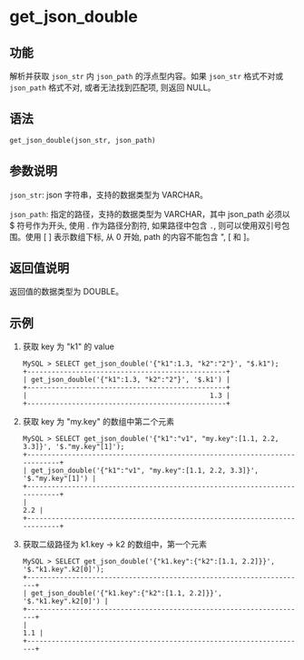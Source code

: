 # get_json_double

## 功能

解析并获取 `json_str` 内 `json_path` 的浮点型内容。如果 `json_str` 格式不对或 `json_path` 格式不对, 或者无法找到匹配项, 则返回 NULL。

## 语法

```Haskell
get_json_double(json_str, json_path)
```

## 参数说明

`json_str`: json 字符串，支持的数据类型为 VARCHAR。

`json_path`: 指定的路径，支持的数据类型为 VARCHAR，其中 json_path 必须以 $ 符号作为开头, 使用 . 作为路径分割符, 如果路径中包含 `.`, 则可以使用双引号包围。使用 [ ] 表示数组下标, 从 0 开始, path 的内容不能包含 ", [ 和 ]。

## 返回值说明

返回值的数据类型为 DOUBLE。

## 示例

1. 获取 key 为 "k1" 的 value

    ```Plain Text
    MySQL > SELECT get_json_double('{"k1":1.3, "k2":"2"}', "$.k1");
    +-------------------------------------------------+
    | get_json_double('{"k1":1.3, "k2":"2"}', '$.k1') |
    +-------------------------------------------------+
    |                                             1.3 |
    +-------------------------------------------------+
    ```

2. 获取 key 为 "my.key" 的数组中第二个元素

    ```Plain Text
    MySQL > SELECT get_json_double('{"k1":"v1", "my.key":[1.1, 2.2, 3.3]}', '$."my.key"[1]');
    +---------------------------------------------------------------------------+
    | get_json_double('{"k1":"v1", "my.key":[1.1, 2.2, 3.3]}', '$."my.key"[1]') |
    +---------------------------------------------------------------------------+
    |                                                                       2.2 |
    +---------------------------------------------------------------------------+
    ```

3. 获取二级路径为 k1.key -> k2 的数组中，第一个元素

    ```Plain Text
    MySQL > SELECT get_json_double('{"k1.key":{"k2":[1.1, 2.2]}}', '$."k1.key".k2[0]');
    +---------------------------------------------------------------------+
    | get_json_double('{"k1.key":{"k2":[1.1, 2.2]}}', '$."k1.key".k2[0]') |
    +---------------------------------------------------------------------+
    |                                                                 1.1 |
    +---------------------------------------------------------------------+
    ```
